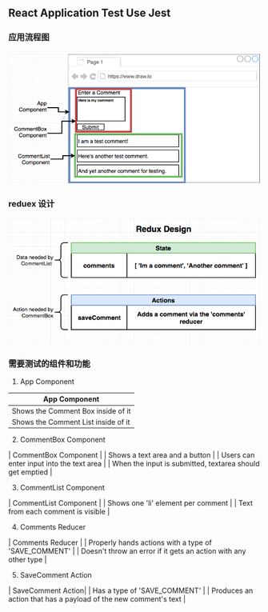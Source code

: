 ## React Application Test Use Jest

### 应用流程图

![](./assets/app-structure.png)

### reduex 设计

![](./assets/redux-design.png)

### 需要测试的组件和功能

1.  App Component

| App Component                       |
| ----------------------------------- |
| Shows the Comment Box inside of it  |
| Shows the Comment List inside of it |

2.  CommentBox Component

| CommentBox Component |
| Shows a text area and a button |
| Users can enter input into the text area |
| When the input is submitted, textarea should get emptied |

3.  CommentList Component

| CommentList Component |
| Shows one 'li' element per comment |
| Text from each comment is visible |

4.  Comments Reducer

| Comments Reducer |
| Properly hands actions with a type of 'SAVE_COMMENT' |
| Doesn't throw an error if it gets an action with any other type |

5.  SaveComment Action

| SaveComment Action|
| Has a type of 'SAVE_COMMENT' |
| Produces an action that has a payload of the new comment's text |
